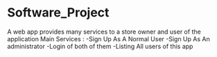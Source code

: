 # Software_Project
 A web app provides many services to a store owner and user of the application 
Main Services :
-Sign Up As A Normal User
-Sign Up As An administrator 
-Login of both of them
-Listing All users of this app

